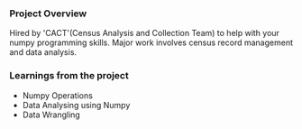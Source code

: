 ### Project Overview

 Hired by 'CACT'(Census Analysis and Collection Team) to help with your numpy programming skills. Major work involves census record management and data analysis.


### Learnings from the project

 - Numpy Operations
- Data Analysing using Numpy
- Data Wrangling



